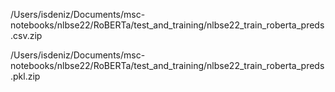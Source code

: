 /Users/isdeniz/Documents/msc-notebooks/nlbse22/RoBERTa/test_and_training/nlbse22_train_roberta_preds.csv.zip

/Users/isdeniz/Documents/msc-notebooks/nlbse22/RoBERTa/test_and_training/nlbse22_train_roberta_preds.pkl.zip
